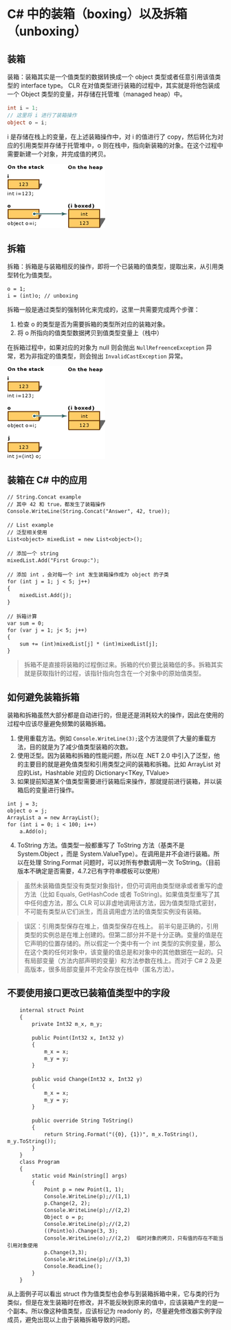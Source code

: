 # C# 中的装箱（boxing）以及拆箱（unboxing）
## 装箱
装箱：装箱其实是一个值类型的数据转换成一个 object 类型或者任意引用该值类型的 interface type。 CLR 在对值类型进行装箱的过程中，其实就是将他包装成一个 Object 类型的变量，并存储在托管堆（managed heap）中。
``` C#
int i = 1;
// 这里将 i 进行了装箱操作
object o = i;
```
i 是存储在栈上的变量，在上述装箱操作中，对 i 的值进行了 copy，然后转化为对应的引用类型并存储于托管堆中，o 则在栈中，指向新装箱的对象。在这个过程中需要新建一个对象，并完成值的拷贝。

![装箱操作](images/2019_04_04_boxing_and_unboxing/boxing-operation-i-o-variables.png "boxing-operation-i-o-variables.png")
## 拆箱
拆箱：拆箱是与装箱相反的操作，即将一个已装箱的值类型，提取出来，从引用类型转化为值类型。
```
o = 1;
i = (int)o; // unboxing
```
拆箱一般是通过类型的强制转化来完成的，这里一共需要完成两个步骤：
1. 检查 o 的类型是否为需要拆箱的类型所对应的装箱对象。
2. 将 o 所指向的值类型数据拷贝到值类型变量上（栈中）

在拆箱过程中，如果对应的对象为 null 则会抛出 `NullRefreenceException` 异常，若为非指定的值类型，则会抛出 `InvalidCastException` 异常。

![拆箱操作](images/2019_04_04_boxing_and_unboxing/unboxing-conversion-operation.png "unboxing-conversion-operation.png")

## 装箱在 C# 中的应用
```
// String.Concat example
// 其中 42 和 true，都发生了装箱操作
Console.WriteLine(String.Concat("Answer", 42, true));

// List example
// 泛型相关使用
List<object> mixedList = new List<object>();

// 添加一个 string
mixedList.Add("First Group:");

// 添加 int ，会对每一个 int 发生装箱操作成为 object 的子类
for (int j = 1; j < 5; j++)
{
    mixedList.Add(j);
}

// 拆箱计算
var sum = 0;
for (var j = 1; j< 5; j++)
{
    sum += (int)mixedList[j] * (int)mixedList[j];
}
```
> 拆箱不是直接将装箱的过程倒过来。拆箱的代价要比装箱低的多。拆箱其实就是获取指针的过程，该指针指向包含在一个对象中的原始值类型。
## 如何避免装箱拆箱
装箱和拆箱虽然大部分都是自动进行的，但是还是消耗较大的操作，因此在使用的过程中应该尽量避免频繁的装箱拆箱。
1. 使用重载方法。例如 `Console.WriteLine(3);`这个方法提供了大量的重载方法，目的就是为了减少值类型装箱的次数。
2. 使用泛型。因为装箱和拆箱的性能问题，所以在 .NET 2.0 中引入了泛型，他的主要目的就是避免值类型和引用类型之间的装箱和拆箱。比如 ArrayList 对应的List<T>，Hashtable 对应的 Dictionary<TKey, TValue>
3. 如果提前知道某个值类型需要进行装箱后来操作，那就提前进行装箱，并以装箱后的变量进行操作。
```
int j = 3;
object o = j;
ArrayList a = new ArrayList();
for (int i = 0; i < 100; i++)
    a.Add(o);
```
4. ToString 方法。值类型一般都重写了 ToString 方法（基类不是 System.Object ，而是 System.ValueType）。在调用是并不会进行装箱。所以在处理 String.Format 问题时，可以对所有参数调用一次 ToString。（目前版本不确定是否需要，4.7.2已有字符串模板可以使用）

> 虽然未装箱值类型没有类型对象指针，但仍可调用由类型继承或者重写的虚方法（比如 Equals, GetHashCode 或者 ToString)。如果值类型重写了其中任何虚方法，那么 CLR 可以非虚地调用该方法，因为值类型隐式密封，不可能有类型从它们派生，而且调用虚方法的值类型实例没有装箱。

> 误区：引用类型保存在堆上，值类型保存在栈上。
前半句是正确的，引用类型的实例总是在堆上创建的。但第二部分并不是十分正确。变量的值是在它声明的位置存储的。所以假定一个类中有一个 int 类型的实例变量，那么在这个类的任何对象中，该变量的值总是和对象中的其他数据在一起的。只有局部变量（方法内部声明的变量）和方法参数在栈上。而对于 C# 2 及更高版本，很多局部变量并不完全存放在栈中（匿名方法）。

## 不要使用接口更改已装箱值类型中的字段
```
    internal struct Point
    {
        private Int32 m_x, m_y;

        public Point(Int32 x, Int32 y)
        {
            m_x = x;
            m_y = y;
        }

        public void Change(Int32 x, Int32 y)
        {
            m_x = x;
            m_y = y;
        }

        public override String ToString()
        {
            return String.Format("({0}, {1})", m_x.ToString(), m_y.ToString());
        }
    }
    class Program
    {
        static void Main(string[] args)
        {
            Point p = new Point(1, 1);
            Console.WriteLine(p);//(1,1)
            p.Change(2, 2);
            Console.WriteLine(p);//(2,2)
            Object o = p;
            Console.WriteLine(p);//(2,2)
            ((Point)o).Change(3, 3);
            Console.WriteLine(o);//(2,2)  临时对象的拷贝，只有值的存在不能当引用对象使用
            p.Change(3,3);
            Console.WriteLine(p);//(3,3)
            Console.ReadLine();
        }
    }
```

从上面例子可以看出 struct 作为值类型也会参与到装箱拆箱中来，它与类的行为类似，但是在发生装箱时在修改，并不能反映到原来的值中，应该装箱产生的是一个副本。所以像这种值类型，应该标记为 readonly 的，尽量避免修改器实例字段成员，避免出现以上由于装箱拆箱导致的问题。
